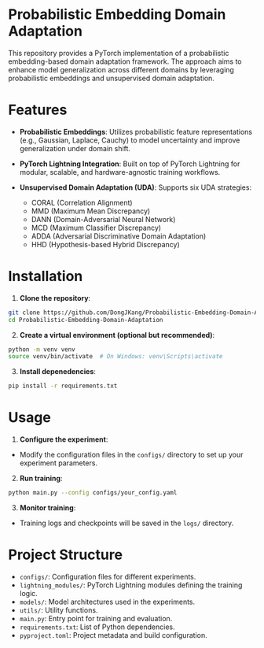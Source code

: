 # Probabilistic Embedding Domain Adaptation
This repository provides a PyTorch implementation of a probabilistic embedding-based domain adaptation framework. The approach aims to enhance model generalization across different domains by leveraging probabilistic embeddings and unsupervised domain adaptation.

# Features
- **Probabilistic Embeddings**: 
Utilizes probabilistic feature representations (e.g., Gaussian, Laplace, Cauchy) to model uncertainty and improve generalization under domain shift.

- **PyTorch Lightning Integration**: 
Built on top of PyTorch Lightning for modular, scalable, and hardware-agnostic training workflows.

- **Unsupervised Domain Adaptation (UDA)**: 
Supports six UDA strategies:
  - CORAL (Correlation Alignment)
  - MMD (Maximum Mean Discrepancy)
  - DANN (Domain-Adversarial Neural Network)  
  - MCD (Maximum Classifier Discrepancy)  
  - ADDA (Adversarial Discriminative Domain Adaptation)  
  - HHD (Hypothesis-based Hybrid Discrepancy)  

# Installation

1. **Clone the repository**:

```bash
git clone https://github.com/DongJKang/Probabilistic-Embedding-Domain-Adaptation.git
cd Probabilistic-Embedding-Domain-Adaptation

```

2. **Create a virtual environment (optional but recommended)**:
```bash
python -m venv venv
source venv/bin/activate  # On Windows: venv\Scripts\activate

```

3. **Install depenedencies**:
```bash
pip install -r requirements.txt

```

# Usage

1. **Configure the experiment**:
- Modify the configuration files in the `configs/` directory to set up your experiment parameters.

2. **Run training**:
```bash
python main.py --config configs/your_config.yaml

```

3. **Monitor training**:
- Training logs and checkpoints will be saved in the `logs/` directory.

# Project Structure

- `configs/`: Configuration files for different experiments.
- `lightning_modules/`: PyTorch Lightning modules defining the training logic.
- `models/`: Model architectures used in the experiments.
- `utils/`: Utility functions.
- `main.py`: Entry point for training and evaluation.
- `requirements.txt`: List of Python dependencies.
- `pyproject.toml`: Project metadata and build configuration.
